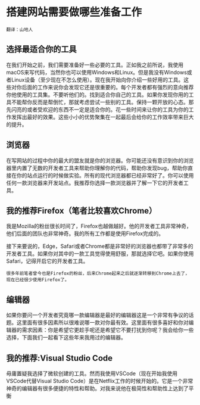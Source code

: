 # 搭建网站需要做哪些准备工作

`翻译：山地人`

## 选择最适合你的工具

在我们开始之前，我们需要准备好一些必要的工具。正如我之前所说，我使用macOS来写代码，当然你也可以使用Windows和Linux。但是我没有Windows或者Linux设备（至少现在不怎么使用）。现在我开始向你介绍一些好用的工具。这些对你后面的工作来说你会发现它还是很重要的。每个开发者都有强烈的意向推荐你他使用的工具集。不要听他们的。找到适合你自己的工具。如果你发现你用的工具不能帮你反而是帮倒忙，那就考虑尝试一些别的工具。保持一颗开放的心态。那先闪亮的或者受欢迎的东西不一定是适合你的。花一些时间来让你的工具为你的工作发挥出最好的效果。这些小小的优势聚集在一起最后会给你的工作效率带来巨大的提升。

## 浏览器

在写网站的过程中你的最大的盟友就是你的浏览器。你可能还没有意识到你的浏览器里内置了无数的开发者工具来帮助你理解你的代码，帮助你发现bug，帮助你直接在你的站点运行的时候做实验。所有的现代浏览器都已经非常好了。你可以使用任何一款浏览器来开发站点。我推荐你选择一款浏览器并了解一下它的开发者工具。

## 我的推荐Firefox（笔者比较喜欢Chrome）
我是Mozilla的粉丝很长时间了，Firefox也越做越好。他的开发者工具非常神奇，他们后面的团队也非常神奇。我的所有工作都是使用Firefox完成的。

接下来要说的，Edge，Safari或者Chrome都是非常好的浏览器也都带了非常多的开发者工具。如果你对其中的一款工具觉得使用舒服，那就选择它吧。如果你使用Safari，记得开启它的开发者工具。

`很多年前笔者曾今也是Firefox的粉丝，后来Chrome起来之后就逐渐转移到Chrome上去了，现在已经很少使用Firefox了。`

## 编辑器

如果你要问一个开发者究竟哪一款编辑器是最好的编辑器这是一个非常有争议的话题。这里面有很多因素所以很难说哪一款对你最有效。这里面有很多喜好和你对编辑器的需求因素：你是希望它更趁手呢还是希望它不要打扰到你呢？我会给你一些选择，下面我们一起看下这些年来我用过的编辑器。

## 我的推荐:Visual Studio Code

毋庸置疑我选择了微软创建的工具。然而我使用VSCode（现在开始我使用VSCode代替Visual Studio Code）是在Netflix工作的时候开始的。它是一个非常神奇的编辑器有很多便捷的特性和帮助。对我来说他在极简性和帮助性上达到了平衡

